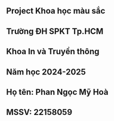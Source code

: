 ## Project Khoa học màu sắc
## Trường ĐH SPKT Tp.HCM
## Khoa In và Truyền thông
## Năm học 2024-2025
## Họ tên: Phan Ngọc Mỹ Hoà
## MSSV: 22158059
